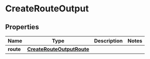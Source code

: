 

# CreateRouteOutput

<zonbook></zonbook><xhtml></xhtml>

## Properties

| Name | Type | Description | Notes |
|------------ | ------------- | ------------- | -------------|
|**route** | [**CreateRouteOutputRoute**](CreateRouteOutputRoute.md) |  |  |



